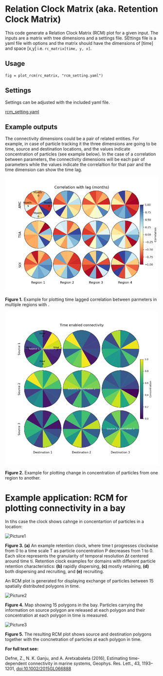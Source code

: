 # Relation Clock Matrix (aka. Retention Clock Matrix)

This code generate a Relation Clock Matrix (RCM) plot for a given input. The inputs are a matrix with tree dimensions and a settings file. SEttings file is a yaml file with options and the matrix should have the dimensions of [time] and space [x,y] i.e. `rc_matrix[time, y, x]`. 

## Usage

```
fig = plot_rcm(rc_matrix, "rcm_setting.yaml")

```

## Settings
Settings can be adjusted with the included yaml file. 


[rcm_setting.yaml](https://github.com/zdefne-usgs/RCM/blob/main/rcm_input.yaml)

## Example outputs

The connectivity dimensions could be a pair of related entities. For example, in case of particle tracking it the three dimensions are going to be time, source and destination locations, and the values indicate concentration of particles (see example below). In the case of a correlation between parameters, the connectivity dimensions will be each pair of parameters while the values indicate the correlaltion for that pair and the time dimension can show the time lag.     

![Example output plot](sample_output_correlation.png)

**Figure 1.** Example for plotting time lagged correlation between parmeters in multiple regions with .

![Example output plot](sample_output_concentration.png)

**Figure 2.** Example for plotting change in concentration of particles from one region to another.

# Example application: RCM for plotting connectivity in a bay

In tihs case the clock shows cahnge in concentartion of particles in a location:

![Picture1](https://github.com/user-attachments/assets/c74cfc27-ce3a-40e1-beee-9d3fb935ec89) 

**Figure 3. (a)** An example retention clock, where time t progresses clockwise from 0 to a time scale T as particle concentration P decreases from 1 to 0. Each slice represents the granularity of temporal resolution Δt centered around time ti. Retention clock examples for domains with different particle retention characteristics: **(b)** rapidly dispersing, **(c)** mostly retaining, **(d)** both dispersing and recruiting, and **(e)** recruiting.

An RCM plot is generated for displaying exchange of particles between 15 spatially distributed polygons in time. 

![Picture2](https://github.com/user-attachments/assets/8ab94dd4-f1e1-48d8-8201-d9dcf305e72a)

**Figure 4.** Map showing 15 polygons in the bay. Particles carrying the information on source polygon are released at each polygon and their concentration at each polygon in time is measured.   

![Picture3](https://github.com/user-attachments/assets/99031ed7-2d4d-41cc-b688-dcd7b62bd373)

**Figure 5.** The resulting RCM plot shows source and destination polygons together with the concnetration of particles at each polygon in time.  

**For full text see:**

Defne, Z., N. K. Ganju, and A. Aretxabaleta (2016), Estimating time-dependent connectivity in marine systems, Geophys. Res. Lett., 43, 1193–1201, [doi:10.1002/2015GL066888](https://doi.org/10.1002/2015GL066888)
